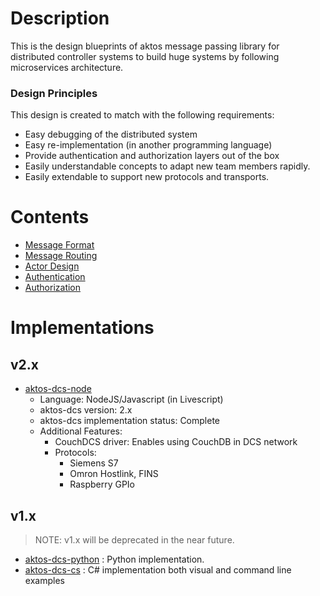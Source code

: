 # Description

This is the design blueprints of aktos message passing library for distributed controller systems to build huge systems by following microservices architecture.

### Design Principles

This design is created to match with the following requirements: 

* Easy debugging of the distributed system 
* Easy re-implementation (in another programming language)
* Provide authentication and authorization layers out of the box
* Easily understandable concepts to adapt new team members rapidly.
* Easily extendable to support new protocols and transports.

# Contents

* [Message Format](./message-format.md)
* [Message Routing](./message-routing.md)
* [Actor Design](./actor-design.md)
* [Authentication](./authentication.md)
* [Authorization](./authorization.md)


# Implementations

## v2.x

* [aktos-dcs-node](https://github.com/aktos-io/aktos-dcs-node)
  * Language: NodeJS/Javascript (in Livescript)
  * aktos-dcs version: 2.x
  * aktos-dcs implementation status: Complete
  * Additional Features: 
    * CouchDCS driver: Enables using CouchDB in DCS network
    * Protocols: 
      * Siemens S7
      * Omron Hostlink, FINS
      * Raspberry GPIo

## v1.x

> NOTE: v1.x will be deprecated in the near future.

* [aktos-dcs-python](https://github.com/aktos-io/aktos-dcs-python) : Python implementation.
* [aktos-dcs-cs](https://github.com/aktos-io/aktos-dcs-cs) : C# implementation both visual and command line examples 
